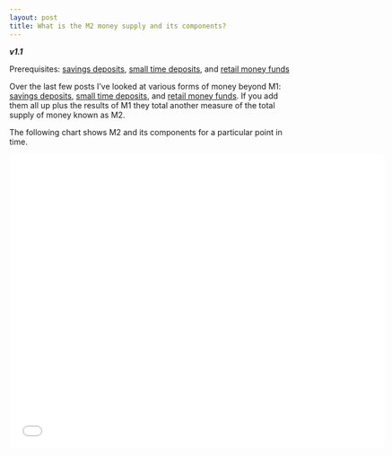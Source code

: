 ```yaml
---
layout: post
title: What is the M2 money supply and its components? 
---
```


**_v1.1_**

Prerequisites: [savings deposits](http://hackeconomics.com/what-are-the-total-amount-of-savings-deposits-in-the-US/), [small time deposits](http://hackeconomics.com/What-are-the-total-amount-of-small-time-deposits-in-the-US/), and [retail money funds](http://hackeconomics.com/What-are-the-total-amount-of-retail-money-funds-in-the-US/)

Over the last few posts I’ve looked at various forms of money beyond M1: [savings deposits](http://hackeconomics.com/what-are-the-total-amount-of-savings-deposits-in-the-US/), [small time deposits](http://hackeconomics.com/What-are-the-total-amount-of-small-time-deposits-in-the-US/), and [retail money funds](http://hackeconomics.com/What-are-the-total-amount-of-retail-money-funds-in-the-US/). If you add them all up plus the results of M1 they total another measure of the total supply of money known as M2.

The following chart shows M2 and its components for a particular point in time.

<iframe src="//fred.stlouisfed.org/graph/graph-landing.php?g=6FMs&width=670&height=475" scrolling="no" frameborder="0" style="overflow:hidden; width:670px; height:525px;" allowTransparency="true"></iframe>
